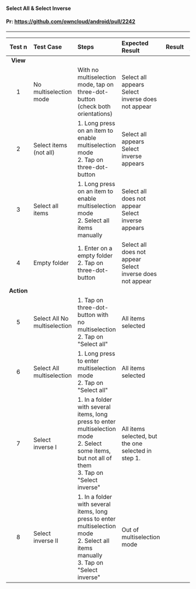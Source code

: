 #### Select All & Select Inverse

#### Pr: https://github.com/owncloud/android/pull/2242


---

 
| Test n | Test Case | Steps | Expected Result | Result | Related Comment
| :----: | :-------- | :---- | :-------------- | :-----: | :------
|**View**||||||
| 1 | No multiselection mode | With no multiselection mode, tap on three-dot-button (check both orientations) | Select all appears<br>Select inverse does not appear |  |  |
| 2 | Select items (not all) | 1. Long press on an item to enable multiselection mode<br>2. Tap on three-dot-button | Select all appears<br>Select inverse appears |  |  |
| 3 | Select all items | 1. Long press on an item to enable multiselection mode<br>2. Select all items manually | Select all does not appear<br>Select inverse appears |  |  |
| 4 | Empty folder | 1. Enter on a empty folder<br>2. Tap on three-dot-button| Select all does not appear<br>Select inverse does not appear |  |  |
|**Action**||||||
| 5 | Select All No multiselection | 1. Tap on three-dot-button with no multiselection<br>2. Tap on "Select all" | All items selected |  |  |
| 6 | Select All multiselection | 1. Long press to enter multiselection mode<br>2. Tap on "Select all" | All items selected |  |  |
| 7 | Select inverse I | 1. In a folder with several items, long press to enter multiselection mode<br>2. Select some items, but not all of them<br>3. Tap on "Select inverse" | All items selected, but the one selected in step 1. |  |  |
| 8 | Select inverse II | 1. In a folder with several items, long press to enter multiselection mode<br>2. Select all items manually<br>3. Tap on "Select inverse" | Out of multiselection mode |  |  |

